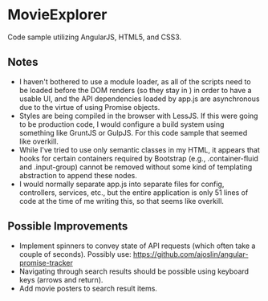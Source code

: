 # MovieExplorer

Code sample utilizing AngularJS, HTML5, and CSS3.

## Notes

* I haven't bothered to use a module loader, as all of the scripts need to be loaded before the DOM renders (so they stay in <head>) in order to have a usable UI, and the API dependencies loaded by app.js are asynchronous due to the virtue of using Promise objects.
* Styles are being compiled in the browser with LessJS. If this were going to be production code, I would configure a build system using something like GruntJS or GulpJS. For this code sample that seemed like overkill.
* While I've tried to use only semantic classes in my HTML, it appears that hooks for certain containers required by Bootstrap (e.g., .container-fluid and .input-group) cannot be removed without some kind of templating abstraction to append these nodes.
* I would normally separate app.js into separate files for config, controllers, services, etc., but the entire application is only 51 lines of code at the time of me writing this, so that seems like overkill.

## Possible Improvements

* Implement spinners to convey state of API requests (which often take a couple of seconds). Possibly use: https://github.com/ajoslin/angular-promise-tracker
* Navigating through search results should be possible using keyboard keys (arrows and return).
* Add movie posters to search result items.
